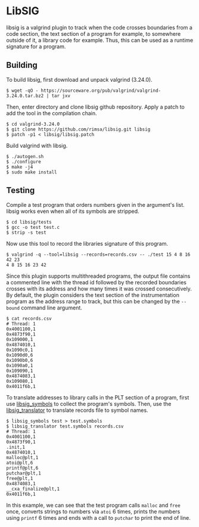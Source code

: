 # LibSIG

libsig is a valgrind plugin to track when the code crosses boundaries
from a code section, the text section of a program for example, to
somewhere outside of it, a library code for example. Thus, this
can be used as a runtime signature for a program.

## Building

To build libsig, first download and unpack valgrind (3.24.0).

    $ wget -qO - https://sourceware.org/pub/valgrind/valgrind-3.24.0.tar.bz2 | tar jxv

Then, enter directory and clone libsig github repository.
Apply a patch to add the tool in the compilation chain.

    $ cd valgrind-3.24.0
    $ git clone https://github.com/rimsa/libsig.git libsig
    $ patch -p1 < libsig/libsig.patch

Build valgrind with libsig.

    $ ./autogen.sh
    $ ./configure
    $ make -j4
    $ sudo make install

## Testing

Compile a test program that orders numbers given in the argument's list. libsig works even when all of its symbols are stripped.

    $ cd libsig/tests
    $ gcc -o test test.c
    $ strip -s test

Now use this tool to record the libraries signature of this program.

    $ valgrind -q --tool=libsig --records=records.csv -- ./test 15 4 8 16 42 23
    4 8 15 16 23 42

Since this plugin supports multithreaded programs, the output file contains a commented line
with the thread id followed by the recorded boundaries crosses with its address and how many
times it was crossed consecutively. By default, the plugin considers the text section of the
instrumentation program as the address range to track, but this can be changed by the `--bound`
command line argument.

    $ cat records.csv
    # Thread: 1
    0x4001100,1
    0x4873f90,1
    0x109000,1
    0x4874010,1
    0x1090c0,1
    0x1090d0,6
    0x1090b0,6
    0x1090a0,1
    0x109090,1
    0x4874083,1
    0x109080,1
    0x4011f6b,1

To translate addresses to library calls in the PLT section of a program, first
use [libsig_symbols](libsig_symbols) to collect the program's symbols. Then, use the [libsig_translator](libsig_translator) to translate records file
to symbol names.

    $ libsig_symbols test > test.symbols
    $ libsig_translator test.symbols records.csv
    # Thread: 1
    0x4001100,1
    0x4873f90,1
    .init,1
    0x4874010,1
    malloc@plt,1
    atoi@plt,6
    printf@plt,6
    putchar@plt,1
    free@plt,1
    0x4874083,1
    __cxa_finalize@plt,1
    0x4011f6b,1

In this example, we can see that the test program calls `malloc` and `free` once, converts strings to numbers via `atoi` 6 times, prints the numbers using `printf` 6 times and ends with a call to `putchar`
to print the end of line.
